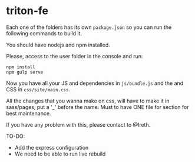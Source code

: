 # triton-fe

Each one of the folders has its own `package.json` so you can run the following commands to build it.

You should have nodejs and npm installed.

Please, access to the user folder in the console and run:

```
npm install
npm gulp serve
```

Now you have all your JS and dependencies in `js/bundle.js` and the and CSS in `css/site/main.css`.

All the changes that you wanna make on css, will have to make it in sass/pages, put a '_' before the name. Must to have ONE file for section for best maintenance.

If you have any problem with this, please contact to @Ireth.

TO-DO:

* Add the express configuration
* We need to be able to run live rebuild
